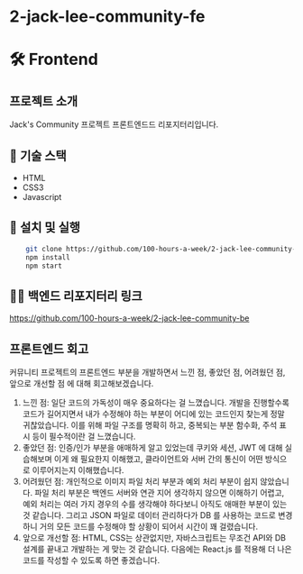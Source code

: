 # 2-jack-lee-community-fe

# 🛠 Frontend

## 프로젝트 소개

Jack's Community 프로젝트 프론트엔드드 리포지터리입니다.

## 📌 기술 스택

-   HTML
-   CSS3
-   Javascript

## 🚀 설치 및 실행

```bash
    git clone https://github.com/100-hours-a-week/2-jack-lee-community-fe.git
    npm install
    npm start
```

## 👨‍💻 백엔드 리포지터리 링크

https://github.com/100-hours-a-week/2-jack-lee-community-be

## 프론트엔드 회고

커뮤니티 프로젝트의 프론트엔드 부분을 개발하면서 느낀 점, 좋았던 점, 어려웠던 점, 앞으로 개선할 점 에 대해 회고해보겠습니다.

1. 느낀 점: 일단 코드의 가독성이 매우 중요하다는 걸 느꼈습니다. 개발을 진행할수록 코드가 길어지면서 내가 수정해야 하는 부분이 어디에 있는 코드인지 찾는게 정말 귀찮았습니다. 이를 위해 파일 구조를 명확히 하고, 중복되는 부분 함수화, 주석 표시 등이 필수적이란 걸 느꼈습니다.
2. 좋았던 점: 인증/인가 부분을 애매하게 알고 있었는데 쿠키와 세션, JWT 에 대해 실습해보며 이게 왜 필요한지 이해했고, 클라이언트와 서버 간의 통신이 어떤 방식으로 이루어지는지 이해했습니다.
3. 어려웠던 점: 개인적으로 이미지 파일 처리 부분과 예외 처리 부분이 쉽지 않았습니다. 파일 처리 부분은 백엔드 서버와 연관 지어 생각하지 않으면 이해하기 어렵고, 예외 처리는 여러 가지 경우의 수를 생각해야 하다보니 아직도 애매한 부분이 있는 것 같습니다. 그리고 JSON 파일로 데이터 관리하다가 DB 를 사용하는 코드로 변경하니 거의 모든 코드를 수정해야 할 상황이 되어서 시간이 꽤 걸렸습니다.
4. 앞으로 개선할 점: HTML, CSS는 상관없지만, 자바스크립트는 무조건 API와 DB 설계를 끝내고 개발하는 게 맞는 것 같습니다. 다음에는 React.js 를 적용해 더 나은 코드를 작성할 수 있도록 하면 좋겠습니다.
